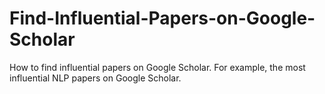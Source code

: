 # Find-Influential-Papers-on-Google-Scholar
How to find influential papers on Google Scholar. For example, the most influential NLP papers on Google Scholar.
